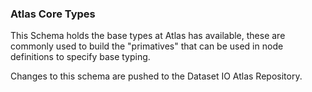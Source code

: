 ### Atlas Core Types

This Schema holds the base types at Atlas has available,  these are commonly used to build the "primatives" that can be used in node
definitions to specify base typing.



Changes to this schema are pushed to the Dataset IO Atlas Repository.
